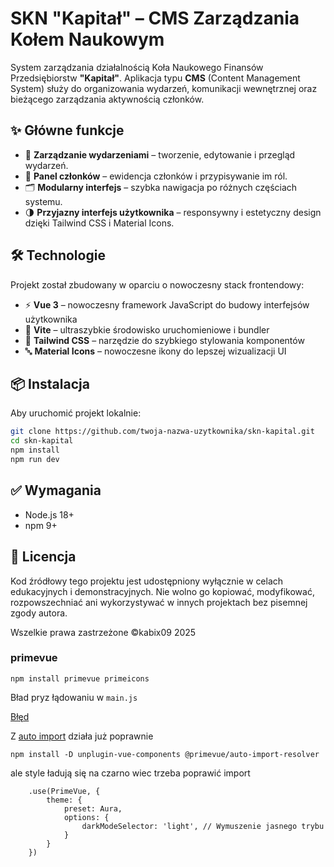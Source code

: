 # SKN "Kapitał" – CMS Zarządzania Kołem Naukowym

System zarządzania działalnością Koła Naukowego Finansów Przedsiębiorstw **"Kapitał"**. Aplikacja typu **CMS** (Content Management System) służy do organizowania wydarzeń, komunikacji wewnętrznej oraz bieżącego zarządzania aktywnością członków.

## ✨ Główne funkcje

- 📅 **Zarządzanie wydarzeniami** – tworzenie, edytowanie i przegląd wydarzeń.
- 👥 **Panel członków** – ewidencja członków i przypisywanie im ról.
- 🗂️ **Modularny interfejs** – szybka nawigacja po różnych częściach systemu.
- 🌗 **Przyjazny interfejs użytkownika** – responsywny i estetyczny design dzięki Tailwind CSS i Material Icons.

## 🛠️ Technologie

Projekt został zbudowany w oparciu o nowoczesny stack frontendowy:

- ⚡ **Vue 3** – nowoczesny framework JavaScript do budowy interfejsów użytkownika
- 🚀 **Vite** – ultraszybkie środowisko uruchomieniowe i bundler
- 🎨 **Tailwind CSS** – narzędzie do szybkiego stylowania komponentów
- 🔤 **Material Icons** – nowoczesne ikony do lepszej wizualizacji UI

## 📦 Instalacja

Aby uruchomić projekt lokalnie:

```bash
git clone https://github.com/twoja-nazwa-uzytkownika/skn-kapital.git
cd skn-kapital
npm install
npm run dev
```

## ✅ Wymagania

- Node.js 18+
- npm 9+

## 📄 Licencja

Kod źródłowy tego projektu jest udostępniony wyłącznie w celach edukacyjnych i demonstracyjnych.
Nie wolno go kopiować, modyfikować, rozpowszechniać ani wykorzystywać w innych projektach bez pisemnej zgody autora.

Wszelkie prawa zastrzeżone ©kabix09 2025

### primevue
```
npm install primevue primeicons 
```
Bład pryz łądowaniu w `main.js`

[Błęd](https://github.com/primefaces/primevue/issues/6268)

Z [auto import](https://primevue.org/autoimport/) działa już poprawnie 
```
npm install -D unplugin-vue-components @primevue/auto-import-resolver
```

ale style ładują się na czarno wiec trzeba poprawić import

```
    .use(PrimeVue, {
        theme: {
            preset: Aura,
            options: {
                darkModeSelector: 'light', // Wymuszenie jasnego trybu
            }
        }
    })
```